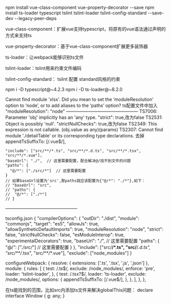 npm install vue-class-component vue-property-decorator --save
npm install ts-loader typescript tslint tslint-loader tslint-config-standard --save-dev --legacy-peer-deps

vue-class-component：扩展vue支持typescript，将原有的vue语法通过声明的方式来支持ts

vue-property-decorator：基于vue-class-component扩展更多装饰器

ts-loader：让webpack能够识别ts文件

tslint-loader：tslint用来约束文件编码

tslint-config-standard： tslint 配置 standard风格的约束

npm i -D typescript@~4.2.3
npm i -D ts-loader@~8.2.0

Cannot find module 'xlsx'. Did you mean to set the ‘moduleResolution’ option to ‘node’, or to add aliases to the ‘paths’ option?
ts配置文件中加入 "moduleResolution": "node"
————————————————
TS7006: Parameter 'obj' implicitly has an 'any' type.        "strict": true,改为false
TS2531: Object is possibly 'null'.       "strictNullChecks": true,改为false
TS2349: This expression is not callable.     (obj.value as any)(params)
TS2307: Cannot find module './detailTable' or its corresponding type declarations.  去掉appendTsSuffixTo: [/\.vue$/],

    "include": ["src/**/*.ts", "src/**/*.d.ts", "src/**/*.tsx", "src/**/*.vue"],
    "baseUrl": "./",  // 这里需要配置，配合解决@/找不到文件的问题
    "paths": {
      "@/*": ["./src/*"]  // 这里需要配置
    }
    // 如果baseUrl设置为'src',那paths就应该配置为{"@/*": "./*"},如下：
    // "baseUrl": "src",
    // "paths": {
    //  "@/*": ["./*"]
    // }
————————————————

tsconfig.json
{
  "compilerOptions": {
    "outDir": "./dist",
    "module": "commonjs",
    "target": "es5",
    "allowJs": true,
    "allowSyntheticDefaultImports": true,
    "moduleResolution": "node",
    "strict": false,
    "strictNullChecks": false,
    "esModuleInterop": true,
    "experimentalDecorators": true,
    "baseUrl": "./", // 这里需要配置
    "paths": {
      "@/*": ["./src/*"] // 这里需要配置
    }
  },
  "include": ["src/**/*.ts", "src/**/*.d.ts", "src/**/*.tsx", "src/**/*.vue"],
  "exclude": ["node_modules"]
}

 configureWebpack: {
    resolve: { extensions: ['.ts', '.tsx', '.js', '.json'] },
    module: {
      rules: [
        {
          test: /\.ts$/,
          exclude: /node_modules/,
          enforce: 'pre',
          loader: 'tslint-loader',
        },
        {
          test: /\.tsx?$/,
          loader: 'ts-loader',
          exclude: /node_modules/,
          options: {
            appendTsSuffixTo: [/\.vue$/],
          },
        },
      ],
    },
  },

在ts能找到的范围，比如src内添加ts文件来解决globalThis问题：
declare interface Window {
  g: any;
}
